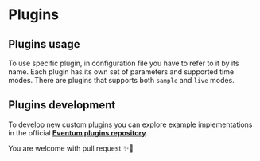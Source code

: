 # Plugins

## Plugins usage

To use specific plugin, in configuration file you have to refer to it by its name. Each plugin has its own set of parameters and supported time modes. There are plugins that supports both `sample` and `live` modes. 

## Plugins development

To develop new custom plugins you can explore example implementations in the official **[Eventum plugins repository](https://github.com/Eventum-Generatives/EventumPlugins)**.

You are welcome with pull request ✨💫
